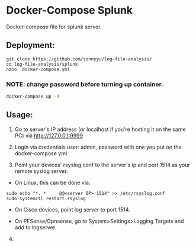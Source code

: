 # Docker-Compose Splunk
Docker-compose file for splunk server.

## Deployment:
````
git clone https://github.com/sonnyyu/log-file-analysis/
cd log-file-analysis/splunk
nano  docker-compose.yml 
````
### NOTE: change password before turning up container.
```bash
docker-compose up -d 
```

## Usage:
1. Go to server's IP address (or localhost if you're hosting it on the same PC) via http://127.0.0.1:9999

2. Login via credentials user: admin, password with one you put on the docker-compose yml.

3. Point your devices' rsyslog.conf to the server's ip and port 1514 as your remote syslog server.

* On Linux, this can be done via:
````
sudo echo "*. *     @@<server IP>:1514" >> /etc/rsyslog.conf
sudo systemctl restart rsyslog
````


* On Cisco devices, point log server to <server ip> port 1514.
  
* On PFSense/Opnsense, go to System>Settings>Logging Targets and add to logserver. 
  
  
4. 



